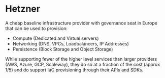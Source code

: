 # Hetzner

 A cheap baseline infrastructure provider with governance seat in Europe that can be used to provision:
- Compute (Dedicated and Virtual servers)
- Networking (DNS, VPCs, Loadbalancers, IP Addresses)
- Persistence (Block Storage and Object Storage)

While supporting fewer of the higher level services than larger providers (AWS, Azure, GCP, Scaleway), they do so at a fraction of the cost (approx 1/5) and do support IaC provisioning through their APIs and SDKs.
